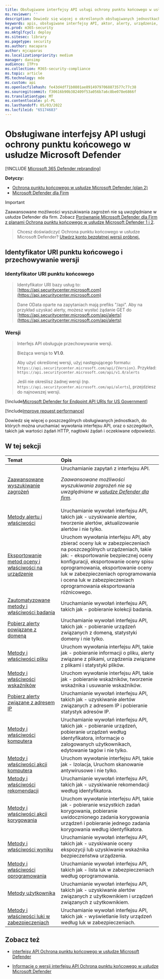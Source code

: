 ```yaml
---
title: Obsługiwane interfejsy API usługi ochrony punktu końcowego w usłudze Microsoft Defender
ms.reviewer: ''
description: Dowiedz się więcej o określonych obsługiwanych jednostkach Ochrona punktu końcowego w usłudze Microsoft Defender, do których można tworzyć wywołania interfejsu API.
keywords: apis, obsługiwane interfejsy API, aktor, alerty, urządzenie, użytkownik, domena, adres IP, plik, zaawansowane zapytania, zaawansowane wyszukiwanie zagrożeń
ms.prod: m365-security
ms.mktglfcycl: deploy
ms.sitesec: library
ms.pagetype: security
ms.author: macapara
author: mjcaparas
ms.localizationpriority: medium
manager: dansimp
audience: ITPro
ms.collection: M365-security-compliance
ms.topic: article
MS.technology: mde
ms.custom: api
ms.openlocfilehash: fe43d4df71b0801ae89149797068873577c77c38
ms.sourcegitcommit: f30616b90b382409f53a056b7a6c8be078e6866f
ms.translationtype: MT
ms.contentlocale: pl-PL
ms.lasthandoff: 05/03/2022
ms.locfileid: "65174683"
---
```

# <a name="supported-microsoft-defender-for-endpoint-apis"></a>Obsługiwane interfejsy API usługi ochrony punktu końcowego w usłudze Microsoft Defender

[!INCLUDE [Microsoft 365 Defender rebranding](../../includes/microsoft-defender.md)]

**Dotyczy:** 
- [Ochrona punktu końcowego w usłudze Microsoft Defender (plan 2)](https://go.microsoft.com/fwlink/?linkid=2154037) 
- [Microsoft Defender dla Firm](../defender-business/index.yml)

> [!IMPORTANT]
> Zaawansowane możliwości wyszukiwania zagrożeń nie są uwzględniane w usłudze Defender dla firm. Zobacz [Porównanie Microsoft Defender dla Firm z planami Ochrona punktu końcowego w usłudze Microsoft Defender 1 i 2](../defender-business/compare-mdb-m365-plans.md#compare-microsoft-defender-for-business-to-microsoft-defender-for-endpoint-plans-1-and-2).


> Chcesz doświadczyć Ochrona punktu końcowego w usłudze Microsoft Defender? [Utwórz konto bezpłatnej wersji próbnej.](https://signup.microsoft.com/create-account/signup?products=7f379fee-c4f9-4278-b0a1-e4c8c2fcdf7e&ru=https://aka.ms/MDEp2OpenTrial?ocid=docs-wdatp-exposedapis-abovefoldlink)

## <a name="endpoint-uri-and-versioning"></a>Identyfikator URI punktu końcowego i przechowywanie wersji

### <a name="endpoint-uri"></a>Identyfikator URI punktu końcowego

> Identyfikator URI bazy usług to: [https://api.securitycenter.microsoft.com](https://api.securitycenter.microsoft.com)
>
> Dane OData oparte na zapytaniach mają prefiks "/api". Aby na przykład uzyskać alerty, możesz wysłać żądanie GET do [https://api.securitycenter.microsoft.com/api/alerts](https://api.securitycenter.microsoft.com/api/alerts)

### <a name="versioning"></a>Wersji

> Interfejs API obsługuje przechowywanie wersji.
>
> Bieżąca wersja to **V1.0**.
>
> Aby użyć określonej wersji, użyj następującego formatu: `https://api.securitycenter.microsoft.com/api/{Version}`. Przykład: `https://api.securitycenter.microsoft.com/api/v1.0/alerts`
>
> Jeśli nie określisz żadnej wersji (np. `https://api.securitycenter.microsoft.com/api/alerts`), przejdziesz do najnowszej wersji.

[!include[Microsoft Defender for Endpoint API URIs for US Government](../../includes/microsoft-defender-api-usgov.md)]

[!include[Improve request performance](../../includes/improve-request-performance.md)]

Dowiedz się więcej o poszczególnych obsługiwanych jednostkach, do których można uruchamiać wywołania interfejsu API, oraz o szczegółach, takich jak wartości żądań HTTP, nagłówki żądań i oczekiwane odpowiedzi.

## <a name="in-this-section"></a>W tej sekcji

Temat | Opis
:---|:---
[Zaawansowane wyszukiwanie zagrożeń](run-advanced-query-api.md) | Uruchamianie zapytań z interfejsu API.<p>*Zaawansowane możliwości wyszukiwania zagrożeń nie są uwzględniane w [usłudze Defender dla firm](../defender-business/mdb-overview.md)*.
[Metody alertu i właściwości](alerts.md) | Uruchamianie wywołań interfejsu API, takich jak \- uzyskiwanie alertów, tworzenie alertów, aktualizowanie alertów i nie tylko.
[Eksportowanie metod oceny i właściwości na urządzenie](get-assessment-methods-properties.md) | Uruchom wywołania interfejsu API, aby zbierać oceny luk w zabezpieczeniach na poszczególnych urządzeniach, takie jak: \- eksportowanie bezpiecznej oceny konfiguracji, eksportowanie oceny spisu oprogramowania, eksportowanie oceny luk w zabezpieczeniach oprogramowania i ocena luk w zabezpieczeniach oprogramowania eksportowania różnicowego.
[Zautomatyzowane metody i właściwości badania](investigation.md) | Uruchamianie wywołań interfejsu API, takich jak \- pobieranie kolekcji badania.
[Pobierz alerty powiązane z domeną](get-domain-related-alerts.md) | Uruchamianie wywołań interfejsu API, takich jak \- pobieranie urządzeń związanych z domeną, statystyki domeny i nie tylko.
[Metody i właściwości pliku](files.md) | Uruchom wywołania interfejsu API, takie jak \- pobieranie informacji o pliku, alerty związane z plikami, urządzenia związane z plikami i statystyki plików.
[Metody i właściwości wskaźników](ti-indicator.md) | Uruchom wywołanie interfejsu API, takie jak \- pobieranie wskaźników, tworzenie wskaźnika i usuwanie wskaźników.
[Pobierz alerty związane z adresem IP](get-ip-related-alerts.md) | Uruchamianie wywołań interfejsu API, takich jak \- uzyskiwanie alertów związanych z adresem IP i pobieranie statystyk adresów IP.
[Metody i właściwości komputera](machine.md) | Uruchamianie wywołań interfejsu API, takich jak \- pobieranie urządzeń, pobieranie urządzeń według identyfikatora, informacje o zalogowanych użytkownikach, edytowanie tagów i nie tylko.
[Metody i właściwości akcji komputera](machineaction.md) | Uruchom wywołanie interfejsu API, takie jak \- Izolacja, Uruchom skanowanie antywirusowe i nie tylko.
[Metody i właściwości rekomendacji](recommendation.md) | Uruchamianie wywołań interfejsu API, takich jak \- uzyskiwanie rekomendacji według identyfikatora.
[Metody i właściwości akcji korygowania](get-remediation-methods-properties.md) | Uruchom wywołanie interfejsu API, takie jak \- pobieranie wszystkich zadań korygowania, pobieranie uwidocznionego zadania korygowania urządzeń i pobieranie jednego zadania korygowania według identyfikatora.
[Metody i właściwości wyniku](score.md) | Uruchamianie wywołań interfejsu API, takich jak \- uzyskiwanie oceny ekspozycji lub uzyskiwanie wskaźnika bezpieczeństwa urządzenia.
[Metody i właściwości oprogramowania](software.md) | Uruchamianie wywołań interfejsu API, takich jak \- lista luk w zabezpieczeniach według oprogramowania.
[Metody użytkownika](user.md) | Uruchamianie wywołań interfejsu API, takich jak \- uzyskiwanie alertów związanych z użytkownikiem i urządzeń związanych z użytkownikiem.
[Metody i właściwości luki w zabezpieczeniach](vulnerability.md) | Uruchamianie wywołań interfejsu API, takich jak \- wyświetlanie listy urządzeń według luk w zabezpieczeniach.

## <a name="see-also"></a>Zobacz też

- [interfejsy API Ochrona punktu końcowego w usłudze Microsoft Defender](apis-intro.md)

- [Informacje o wersji interfejsu API Ochrona punktu końcowego w usłudze Microsoft Defender](api-release-notes.md)
